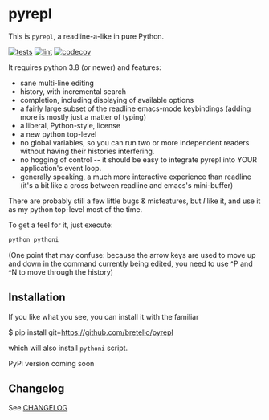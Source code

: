 # pyrepl

This is `pyrepl`, a readline-a-like in pure Python.

[![tests](https://github.com/bretello/pyrepl/actions/workflows/tests.yml/badge.svg)](https://github.com/bretello/pyrepl/actions/workflows/tests.yml)
[![lint](https://github.com/bretello/pyrepl/actions/workflows/lint.yml/badge.svg)](https://github.com/bretello/pyrepl/actions/workflows/lint.yml)
[![codecov](https://codecov.io/gh/bretello/pyrepl/graph/badge.svg?token=93KG729XHR)](https://codecov.io/gh/bretello/pyrepl)

It requires python 3.8 (or newer) and features:

- sane multi-line editing
- history, with incremental search
- completion, including displaying of available options
- a fairly large subset of the readline emacs-mode keybindings
  (adding more is mostly just a matter of typing)
- a liberal, Python-style, license
- a new python top-level
- no global variables, so you can run two or more independent readers
  without having their histories interfering.
- no hogging of control -- it should be easy to integrate pyrepl into
  YOUR application's event loop.
- generally speaking, a much more interactive experience than readline
  (it's a bit like a cross between readline and emacs's mini-buffer)

There are probably still a few little bugs & misfeatures, but _I_ like
it, and use it as my python top-level most of the time.

To get a feel for it, just execute:

```bash
python pythoni
```

(One point that may confuse: because the arrow keys are used to move
up and down in the command currently being edited, you need to use ^P
and ^N to move through the history)

## Installation

If you like what you see, you can install it with the familiar

$ pip install git+https://github.com/bretello/pyrepl

which will also install `pythoni` script.

PyPi version coming soon

## Changelog

See [CHANGELOG](/CHANGELOG)
